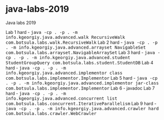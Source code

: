 # java-labs-2019
Java labs 2019

Lab 1 hard - <tt>java -cp . -p . -m info.kgeorgiy.java.advanced.walk RecursiveWalk com.botsula.labs.walk.RecursiveWalk</tt> Lab 2 hard - <tt>java -cp . -p . -m info.kgeorgiy.java.advanced.arrayset NavigableSet com.botsula.labs.arrayset.NavigableArraySet</tt>
Lab 3 hard - <tt>java -cp . -p . -m info.kgeorgiy.java.advanced.student StudentGroupQuery com.botsula.labs.student.StudentDB</tt>
Lab 4 hard - <tt>java -cp . -p . -m info.kgeorgiy.java.advanced.implementor class com.botsula.labs.implementor.Implementor</tt>
Lab 5 hard - <tt>java -cp . -p . -m info.kgeorgiy.java.advanced.implementor jar-class com.botsula.labs.implementor.Implementor</tt>
Lab 6 - javadoc
Lab 7 hard - <tt>java -cp . -p . -m info.kgeorgiy.java.advanced.concurrent list com.botsula.labs.concurrent.IterativeParallelism</tt>
Lab 9 hard - <tt>java -cp . -p . -m info.kgeorgiy.java.advanced.crawler hard com.botsula.labs.crawler.WebCrawler</tt>
